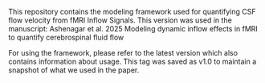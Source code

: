 
This repository contains the modeling framework used for quantifying CSF flow velocity from fMRI Inflow Signals.
This version was used in the manuscript: Ashenagar et al. 2025 Modeling dynamic inflow effects in fMRI to quantify cerebrospinal fluid flow

For using the framework, please refer to the latest version which also contains information about usage. 
This tag was saved as v1.0 to maintain a snapshot of what we used in the paper.